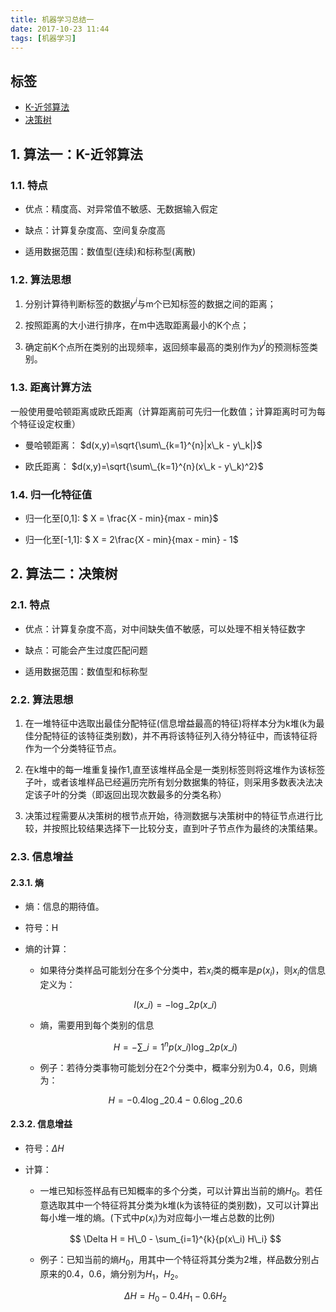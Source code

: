 ```yaml
---
title: 机器学习总结一
date: 2017-10-23 11:44
tags: [机器学习]
---
```


## 标签 ##

* [K-近邻算法](#算法一：k-近邻算法)
* [决策树](#算法二：决策树)

<!-- more -->

## 1. 算法一：K-近邻算法 ##

### 1.1. 特点 ###

- 优点：精度高、对异常值不敏感、无数据输入假定

- 缺点：计算复杂度高、空间复杂度高

- 适用数据范围：数值型(连续)和标称型(离散)

### 1.2. 算法思想 ###

1. 分别计算待判断标签的数据$y^i$与m个已知标签的数据之间的距离；

2. 按照距离的大小进行排序，在m中选取距离最小的K个点；

3. 确定前K个点所在类别的出现频率，返回频率最高的类别作为$y^i$的预测标签类别。

### 1.3. 距离计算方法 ###

一般使用曼哈顿距离或欧氏距离（计算距离前可先归一化数值；计算距离时可为每个特征设定权重）

- 曼哈顿距离： $d(x,y)=\sqrt{\sum\_{k=1}^{n}|x\_k - y\_k|}$

- 欧氏距离： $d(x,y)=\sqrt{\sum\_{k=1}^{n}(x\_k - y\_k)^2}$

### 1.4. 归一化特征值 ###

- 归一化至[0,1]: $ X = \frac{X - min}{max - min}$

- 归一化至[-1,1]: $ X = 2\frac{X - min}{max - min} - 1$

## 2. 算法二：决策树 ##

### 2.1. 特点 ###

- 优点：计算复杂度不高，对中间缺失值不敏感，可以处理不相关特征数字

- 缺点：可能会产生过度匹配问题

- 适用数据范围：数值型和标称型

### 2.2. 算法思想 ###

1. 在一堆特征中选取出最佳分配特征(信息增益最高的特征)将样本分为k堆(k为最佳分配特征的该特征类别数)，并不再将该特征列入待分特征中，而该特征将作为一个分类特征节点。

2. 在k堆中的每一堆重复操作1,直至该堆样品全是一类别标签则将这堆作为该标签子叶，或者该堆样品已经遍历完所有划分数据集的特征，则采用多数表决法决定该子叶的分类（即返回出现次数最多的分类名称）

3. 决策过程需要从决策树的根节点开始，待测数据与决策树中的特征节点进行比较，并按照比较结果选择下一比较分支，直到叶子节点作为最终的决策结果。

### 2.3. 信息增益 ###

#### 2.3.1. 熵 ####

- 熵：信息的期待值。

- 符号：H

- 熵的计算：

    - 如果待分类样品可能划分在多个分类中，若$x_i$类的概率是$p(x_i)$，则$x_i$的信息定义为：

    $$ l(x\_i) = -\log\_{2}{p(x\_i)} $$

    - 熵，需要用到每个类别的信息

    $$ H = -\sum\_{i=1}^{n}{p(x\_i)\log\_{2}{p(x\_i)}} $$

    - 例子：若待分类事物可能划分在2个分类中，概率分别为0.4，0.6，则熵为：

    $$ H = -0.4\log\_{2}{0.4}-0.6\log\_{2}{0.6} $$

#### 2.3.2. 信息增益 ####

- 符号：$\Delta H$

- 计算：
    
    - 一堆已知标签样品有已知概率的多个分类，可以计算出当前的熵$H_0$。若任意选取其中一个特征将其分类为k堆(k为该特征的类别数)，又可以计算出每小堆一堆的熵。(下式中$p(x_i)$为对应每小一堆占总数的比例)

    $$ \Delta H = H\_0 - \sum_{i=1}^{k}{p(x\_i) H\_i} $$

    - 例子：已知当前的熵$H_0$，用其中一个特征将其分类为2堆，样品数分别占原来的0.4，0.6，熵分别为$H_1$，$H_2$。

    $$ \Delta H = H_0 - 0.4H_1 - 0.6H_2 $$